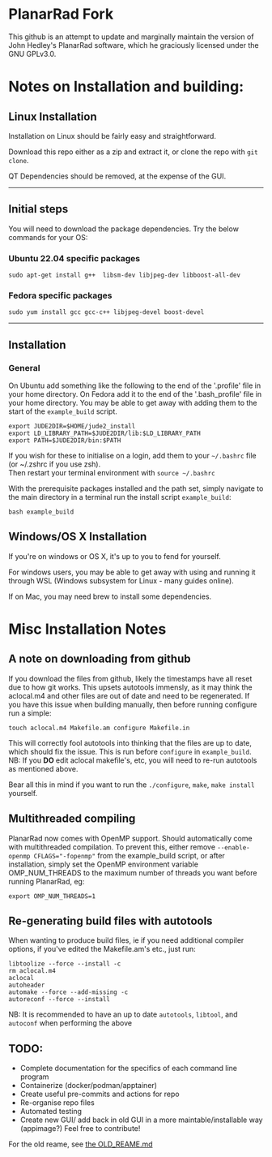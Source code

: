 # PlanarRad Fork 

This github is an attempt to update and marginally maintain the version of John Hedley's PlanarRad software, which he graciously licensed under the GNU GPLv3.0.


# Notes on Installation and building:


## Linux Installation
Installation on Linux should be fairly easy and straightforward.   

Download this repo either as a zip and extract it, or clone the repo with `git clone`.

QT Dependencies should be removed, at the expense of the GUI. 


---------------------------
## Initial steps
You will need to download the package dependencies. Try the below commands for your OS:
### Ubuntu 22.04 specific packages
```
sudo apt-get install g++  libsm-dev libjpeg-dev libboost-all-dev 
```
### Fedora specific packages
```
sudo yum install gcc gcc-c++ libjpeg-devel boost-devel
```
---------------------------

## Installation
### General
On Ubuntu add something like the following to the end of the '.profile' file in your home directory. On Fedora add it to the end of the  '.bash_profile' file in your home directory. You may be able to get away with adding them to the start of the `example_build` script.
```
export JUDE2DIR=$HOME/jude2_install
export LD_LIBRARY_PATH=$JUDE2DIR/lib:$LD_LIBRARY_PATH
export PATH=$JUDE2DIR/bin:$PATH
```
If you wish for these to initialise on a login, add them to your `~/.bashrc` file (or ~/.zshrc if you use zsh).  
Then restart your terminal environment with `source ~/.bashrc`

With the prerequisite packages installed and the path set, simply navigate to the main directory in a terminal run the install script `example_build`:
```
bash example_build
```
## Windows/OS X Installation
If you're on windows or OS X, it's up to you to fend for yourself. 

For windows users, you may be able to get away with using and running it through WSL (Windows subsystem for Linux - many guides online). 

If on Mac, you may need brew to install some dependencies.

# Misc Installation Notes
## A note on downloading from github
If you download the files from github, likely the timestamps have all reset due to how git works. This upsets autotools immensly, as it may think the aclocal.m4 and other files are out of date and need to be regenerated. If you have this issue when building manually, then before running configure run a simple:
```
touch aclocal.m4 Makefile.am configure Makefile.in
```
This will correctly fool autotools into thinking that the files are up to date, which should fix the issue. This is run before `configure`  in `example_build`. NB: If you **DO** edit aclocal makefile's, etc, you will need to re-run autotools as mentioned above.  

Bear all this in mind if you want to run the `./configure`, `make`, `make install` yourself.

## Multithreaded compiling
PlanarRad now comes with OpenMP support. Should automatically come with multithreaded compilation. To prevent this, either remove `--enable-openmp CFLAGS="-fopenmp"` from the example_build script, or after installation, simply set the OpenMP environment variable OMP_NUM_THREADS to the maximum number of threads you want before running PlanarRad, eg:
```
export OMP_NUM_THREADS=1
```

## Re-generating build files with autotools
When wanting to produce build files, ie if you need additional compiler options, if you've edited the Makefile.am's etc., just run:
```
libtoolize --force --install -c
rm aclocal.m4
aclocal
autoheader
automake --force --add-missing -c
autoreconf --force --install
```
NB: It is recommended to have an up to date `autotools`, `libtool`, and `autoconf` when performing the above
## TODO:
 * Complete documentation for the specifics of each command line program
 * Containerize (docker/podman/apptainer)
 * Create useful pre-commits and actions for repo
 * Re-organise repo files
 * Automated testing
 * Create new GUI/ add back in old GUI in a more maintable/installable way (appimage?)
Feel free to contribute!


For the old reame, see [the OLD_REAME.md](OLD_REAME.md)
